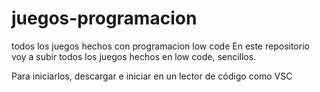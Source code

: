 # juegos-programacion
todos los juegos hechos con programacion low code
En este repositorio voy a subir todos los juegos hechos en low code, sencillos.

Para iniciarlos, descargar e iniciar en un lector de código como VSC
